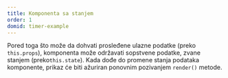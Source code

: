 ```yaml
---
title: Komponenta sa stanjem
order: 1
domid: timer-example
---
```


Pored toga što može da dohvati prosleđene ulazne podatke (preko `this.props`), komponenta može održavati sopstvene podatke, zvane stanjem (preko`this.state`). Kada dođe do promene stanja podataka komponente, prikaz će biti ažuriran ponovnim pozivanjem `render()` metode.
